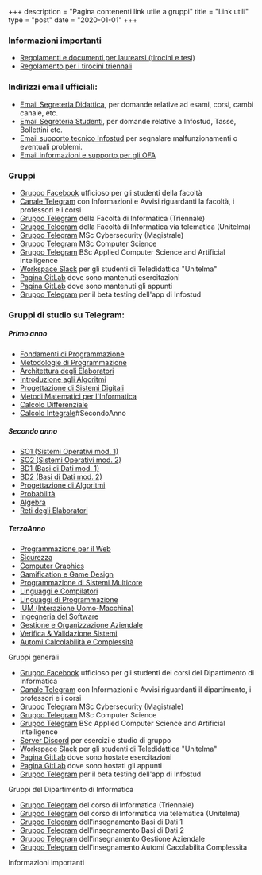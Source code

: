 +++
description = "Pagina contenenti link utile a gruppi"
title = "Link utili"
type = "post"
date = "2020-01-01"
+++

### Informazioni importanti
- [Regolamenti e documenti per laurearsi (tirocini e tesi)](https://www.studiareinformatica.uniroma1.it/laurearsi)
- [Regolamento per i tirocini triennali](https://www.studiareinformatica.uniroma1.it/laurearsi/regolamento-tirocinio)

### Indirizzi email ufficiali:
- [Email Segreteria Didattica](mailto:segr.didattica@di.uniroma1.it), per domande relative ad esami, corsi, cambi canale, etc.
- [Email Segreteria Studenti](mailto:segrstudenti.I3S@uniroma1.it), per domande relative a Infostud, Tasse, Bollettini etc.
- [Email supporto tecnico Infostud](mailto:infostud@uniroma1.it) per segnalare malfunzionamenti o eventuali problemi.
- [Email informazioni e supporto per gli OFA](ofa@uniroma1.it)

### Gruppi
- [Gruppo Facebook](https://m.facebook.com/groups/informaticasapienza) ufficioso per gli studenti della facoltà
- [Canale Telegram](https://t.me/sapienzafeed) con Informazioni e Avvisi riguardanti la facoltà, i professori e i corsi
- [Gruppo Telegram](https://t.me/sapienzainformatica) della Facoltà di Informatica (Triennale)
- [Gruppo Telegram](https://t.me/InformaticaSapienzaTeledidattica) della Facoltà di Informatica via telematica (Unitelma)
- [Gruppo Telegram](https://t.me/sapienzacyberclass) MSc Cybersecurity (Magistrale)
- [Gruppo Telegram](https://t.me/joinchat/CEB_mRH55TWA6dBKsd0zuw) MSc Computer Science
- [Gruppo Telegram](https://t.me/appliedCS_AI) BSc Applied Computer Science and Artificial intelligence
- [Workspace Slack](https://ecssap.slack.com/) per gli studenti di Teledidattica "Unitelma"
- [Pagina GitLab](https://gitlab.com/sapienzastudents/exercises) dove sono mantenuti esercitazioni
- [Pagina GitLab](https://gitlab.com/sapienzastudents/papers) dove sono mantenuti gli appunti
- [Gruppo Telegram](https://t.me/infostudapp) per il beta testing dell'app di Infostud

### Gruppi di studio su Telegram:
##### Primo anno
- [Fondamenti di Programmazione](https://t.me/joinchat/UYH0shyzQagm8lNqsJJmRw)
- [Metodologie di Programmazione](https://t.me/joinchat/UYH0skeiQ4BbxdvT4YR6hA)
- [Architettura degli Elaboratori](https://t.me/joinchat/UYH0shmM0QyfE2tS6M3AHw)
- [Introduzione agli Algoritmi](https://t.me/joinchat/UYH0skTxSbuPIFc5LtY_Xw)
- [Progettazione di Sistemi Digitali](https://t.me/joinchat/MFLqpUOW2mLSU4ocBKub2w)
- [Metodi Matematici per l'Informatica](https://t.me/joinchat/UYH0shW56ygvAyOuam66Ug)
- [Calcolo Differenziale](https://t.me/joinchat/UYH0shNgD-uDfAwRNaTzAA)
- [Calcolo Integrale](https://t.me/joinchat/UYH0shHML8Uzgtw9U3lnTw)#SecondoAnno

##### Secondo anno
- [SO1 (Sistemi Operativi mod. 1)](https://t.me/joinchat/UYH0slBVyyhPsGnRtU5VFg)
- [SO2 (Sistemi Operativi mod. 2)](https://t.me/joinchat/UYH0skpD2uRgV9OQf2sj-A)
- [BD1 (Basi di Dati mod. 1)](https://t.me/joinchat/HqZRnxrcY0tEc3v0isuoog)
- [BD2 (Basi di Dati mod. 2)](https://t.me/basid2)
- [Progettazione di Algoritmi](https://t.me/joinchat/UYH0ski-KcxaM-fnBir4HQ)
- [Probabilità](https://t.me/joinchat/UYH0skhmW1i8k5cr96HGIA)
- [Algebra](https://t.me/joinchat/UYH0shtRigJixf8QmrH4pg)
- [Reti degli Elaboratori](https://t.me/joinchat/UYH0shqXhdy8MkBa9FvvKA) 

##### TerzoAnno
- [Programmazione per il Web](https://t.me/joinchat/UYH0skjZF2Bs5fYPLOAaTg)
- [Sicurezza](https://t.me/joinchat/UYH0slTnxUwvwR-OD6GQgg)
- [Computer Graphics](https://t.me/joinchat/E6S2UlJL7oH0YKEgDmbetQ)
- [Gamification e Game Design](https://t.me/joinchat/UYH0skwwsCZe-98xRRoIbQ)
- [Programmazione di Sistemi Multicore](https://t.me/joinchat/UYH0slQWLngfRRmoslThCg)
- [Linguaggi e Compilatori](https://t.me/joinchat/UYH0sh0Lz2BJ3kvAtc16bg)
- [Linguaggi di Programmazione](https://t.me/joinchat/UYH0sljHDjhY2IulNz8pmg)
- [IUM (Interazione Uomo-Macchina)](https://t.me/joinchat/UYH0shouyNOH27nSod1kZg)
- [Ingegneria del Software](https://t.me/joinchat/CuwKThvY_pmV2yeoBdE2-A)
- [Gestione e Organizzazione Aziendale](https://t.me/i3sAziendale) 
- [Verifica & Validazione Sistemi](https://t.me/joinchat/UYH0slQ9XSmjMIY8cXsA9Q) 
- [Automi Calcolabilità e Complessità](https://t.me/i3sAutomi)

Gruppi generali

* [Gruppo Facebook](https://m.facebook.com/groups/informaticasapienza) ufficioso per gli studenti dei corsi del Dipartimento di Informatica
* [Canale Telegram](https://t.me/sapienzafeed) con Informazioni e Avvisi riguardanti il dipartimento, i professori e i corsi
* [Gruppo Telegram](https://t.me/sapienzacyberclass) MSc Cybersecurity (Magistrale)
* [Gruppo Telegram](https://t.me/joinchat/CEB_mRH55TWA6dBKsd0zuw) MSc Computer Science
* [Gruppo Telegram](https://t.me/appliedCS_AI) BSc Applied Computer Science and Artificial intelligence
* [Server Discord](https://discord.gg/YxENrKk) per esercizi e studio di gruppo
* [Workspace Slack](https://ecssap.slack.com/) per gli studenti di Teledidattica "Unitelma"
* [Pagina GitLab](https://gitlab.com/sapienzastudents/exercises) dove sono hostate esercitazioni
* [Pagina GitLab](https://gitlab.com/sapienzastudents/papers) dove sono hostati gli appunti
* [Gruppo Telegram](https://t.me/infostudapp) per il beta testing dell'app di Infostud

Gruppi del Dipartimento di Informatica

* [Gruppo Telegram](https://t.me/sapienzainformatica) del corso di Informatica (Triennale)
* [Gruppo Telegram](https://t.me/InformaticaSapienzaTeledidattica) del corso di Informatica via telematica (Unitelma)
* [Gruppo Telegram](https://t.me/joinchat/HqZRnxrcY0tEc3v0isuoog) dell'insegnamento Basi di Dati 1
* [Gruppo Telegram](https://t.me/basid2) dell'insegnamento Basi di Dati 2
* [Gruppo Telegram](https://t.me/joinchat/AtS6nBsS8-aCuteDf3vYNw) dell'insegnamento Gestione Aziendale
* [Gruppo Telegram](https://t.me/i3sautomi) dell'insegnamento Automi Cacolabilita Complessita

Informazioni importanti



